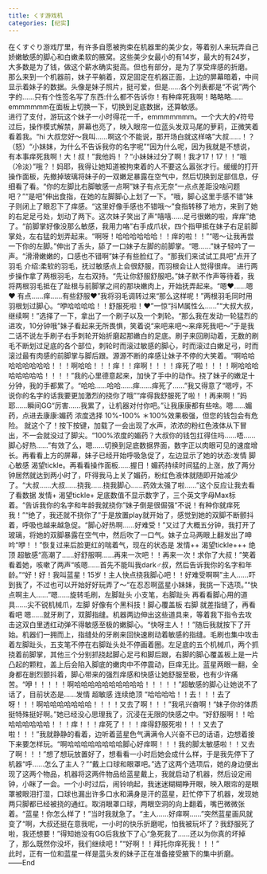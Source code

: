 ```yaml
---
title: くす游戏机
categories: [纪实]
---
```


在くすぐり游戏厅里，有许多自愿被拘束在机器里的美少女，等着别人来玩弄自己娇嫩敏感的脚心和白嫩柔软的腋窝。这些美少女最小的有14岁，最大的有24岁，大多数是为了钱，做这个薪水确实挺高。但也有部分，是为了享受痒感的折磨。<br>那么来到一个机器前，妹子平躺着，双足固定在机器正面，上边的屏幕暗着，中间显示着妹子的数据。头像是妹子照片，挺可爱，但是……各个列表都是“不说”两个字的……只有个性签名写了东西:什么都不告诉你！有种痒死我啊！略略略……emmmmmm在面板上切换一下，切换到足底数据，还算敏感。<br>进行了支付，游玩这个妹子一小时得花一千，emmmmmmm。一个大大的√符号过后，操作模式解禁，屏幕也亮了，映入眼帘一位蓝头发双马尾的萝莉，正微笑着看着我。“hi 大叔您好～我叫……啊这个不能说，那开场白就这样咯”大叔……！？（怒）“小妹妹，为什么不告诉我你的名字呢”“因为什么呢，因为我就是不想说，有本事痒死我啊！大！叔！”我他妈！？“小妹妹过分了啊！我才17！17！！“哦（冷淡）”哦？！妈耶，我得让她知道被拘束着的人不要这么嚣张才行。缓缓的打开操作面板，先撤掉玻璃将妹子的一双嫩足暴露在空气中，然后切换到足部信息，仔细看了看。“你的左脚比右脚敏感一点啊”妹子有点无奈“一点点差距没啥问题吧？”“是吧”伸出食指，在她的左脚脚心上划了一下。“哦，脚心这里手感不错”妹子则闭上了眼忍下了痒感。“这里好像手感也不错哦～”食指转移了地方，来到了她的右足足弓处，划动了两下。这次妹子笑出了声“嘻嘻……足弓很嫩的啦，痒痒”绝了。“前脚掌好像没那么敏感，我用力咯”右手成爪状，四个指甲抵在妹子右足前脚掌处，左右猛的划弄起来。“啊呀！哈哈哈哈哈哈！！痒的啦！！”“嗯～让我再尝一下你的左脚。”伸出了舌头，舔了一口妹子左脚的前脚掌。“嗯……”妹子轻吟了一声。“滑滑嫩嫩的，口感也不错啊”妹子有些脸红了。“那我们来试试工具吧”点开了羽毛 介绍:柔软的羽毛，抚过敏感点上会很舒服，而羽根会让人觉得很痒。 进行两步操作拿了两根羽毛，左右双持。“先让你舒服舒服吧。”妹子默不作声等待着，我将两根羽毛抵在了趾根与前脚掌之间的那块嫩肉上，开始抚弄起来。“嗯♥……嗯♥ 有点……痒……有些舒服♥”我将羽毛调转过来“那么这样呢！”两根羽毛同时用羽根划过脚心。“咿哈哈哈哈！！舒服死啦！♥”一惊“抖M属性么……”“大叔大叔，继续啊！”选择了一下，拿出了一个刷子以及一个刺轮。“那么我在发动一轮猛烈的进攻，10分钟哦”妹子看起来无所畏惧，笑着说“来吧来吧～来痒死我吧～”于是我二话不说左手刷子右手刺轮开始折磨起那嫩白的足底。刷子来回刷动着，无数的刷毛不断划过足底的各个部位，刺轮时而滚过敏感的脚心，时而滚过白嫩足弓，时而滚过最有肉感的前脚掌与脚后跟。源源不断的痒感让妹子不停的大笑着。“啊哈哈哈哈哈哈哈哈！！！啊哈哈！！！痒！！痒啊！！！！痒死了啦！！！！啊哈哈哈哈哈哈哈哈！！！！”我的心里德意起来，加快了手中的动作。挠了妹子的嫩足十分钟，我的手都累了。“哈哈……哈哈……痒……痒死了……”我又得意了“嗯哼，不说你的名字的话我要更加激烈的挠你了哦”“痒得我舒服死了啦！！再来啊！”妈耶……瞬间GG“厉害……我累了，让机器对付你吧。”让我康康都有些啥。嗯……媚药，点进去康康:媚药 浓度选择 10%\-100% ＊100%效果极强，但您的钱包会有危险。 就这个了！按下按键，加载了一会出现了水声，浓浓的粉红色液体从下冒出，不一会就没过了脚尖。“100%浓度的媚药？大叔你的钱包扛得住吗……唔……脚心好热……”有效了么，嗯……切换到足底数据界面，数字正以肉眼可见的速度增长。再看看上方的屏幕，妹子已经开始呼吸急促了，左边显示了她的状态:发情 脚心敏感 渴望tickle。再看看操作面板……握日！媚药持续时间猛的上涨，放了两分钟居然就达到两小时了，吓得我马上关了媚药，粉红色液体就随即开始减少了。“大叔……大叔……挠我……挠我脚心……药效太强了啦……”这个反应让我去看了看数据 发情\+ 渴望tickle\+ 足底数值不显示数字了，三个英文字母Max标着。“告诉我你的名字和年龄我就挠你”妹子倒是很倔强“不说！有种你就痒死我！”“绝了，我还就不挠你了”于是放置play就开始了，感觉到她的双脚不断颤抖着，呼吸也越来越急促。“脚心好热啊……好难受！”又过了大概五分钟，我打开了玻璃，将她的双脚暴露在空气中，然后吹了一口气。妹子立马两眼上翻发出了呻吟“咿！！”恢复过来后脸更红的喘着气，现在的状态是 发情\+\+ 渴望tickle\+\+\+ 绝顶 超敏感“高潮了……好舒服啊……再来一次吧！！再来一次！求你了大叔！”笑着看着她，咳嗽了两声“咳嗯……首先不能叫我dark♂叔，然后告诉我你的名字和年龄。”“好！好！我叫蓝星！15岁！主人快点挠我脚心吧！！好难受啊啊”主人……吓到我了，不过也可以开始好好玩弄了～“在忍忍啊蓝星小妹妹，我挑一下选项。”“快点啊主人……”嗯……旋转毛刷，左脚趾头 小支笔，右脚趾头 再看看脚心用的道具……尖不锐机械爪，左脚 好像有个黑科技！脚心覆盖板 右脚 就差指缝了，再看看吧 嗯……就牙刷了，双脚指缝。机器两边伸出这些道具来，等着我下指令去攻击这双白里透红动弹不得敏感至极的嫩脚心。“快呀主人！！”随后我就按下了开始。机器们一拥而上，指缝处的牙刷来回快速刷动着敏感的指缝。毛刷也集中攻击着左脚趾头，五支笔不停在右脚趾头处不停画着圈。左足底的五个机械爪，两个抓挠着前脚掌，其他三个分别抓挠起脚心足弓和脚后跟，右脚的脚心覆盖板上是一片凸起的颗粒，盖上后会陷入脚底的嫩肉中不停震动，巨痒无比。蓝星两眼一翻，全身都在剧烈颤抖着，脚心带来的强烈痒感和快感让她舒服至极，也有少许痛苦。“咿！！！！！啊哈哈哈哈哈哈哈哈哈哈！！！！！”超敏感的脚心让她说不了话了，目前状态是……发情 超敏感 连续绝顶 “哈哈哈哈！！去！！！去了呀！！！啊哈哈哈哈哈哈哈！！！！又去了啊！！！”我吼兴奋啊！“妹子你的体质挺特殊挺好啊。”她已经没心思理我了，沉浸在无限的快感之中。“好舒服啊！！哈哈哈哈哈哈哈！！！痒！！！痒死了！！！痒得舒服死啦！！！又去了啦！！！”我就静静的看着，边听着蓝星色气满满令人兴奋不已的话语，边想着接下来要怎样玩。“啊哈哈哈哈哈哈哈哈脚心好痒啊！！！我的脚太敏感啦！！又去了啊！！！”想了想玩放置好了，想看看一小时后她会成什么样，于是我先停下了机器“呼……怎么了主人？”“戴上口球和眼罩吧。”选了这两个选项后，她的身边便出现了这两个物品，机器将这两件物品给蓝星戴上，我就启动了机器，然后设定闹钟，小眯了一会。一个小时过后，闹铃响起，我迷迷糊糊睁开眼，映入眼帘的是眼罩被眼泪打湿，口球也漏出许多口水和满身是汗的蓝星，赶忙停下了机器，发现她两只脚都已经被挠的通红。取消眼罩口球，两眼空洞的向上翻着，嘴巴微微张着。“蓝星！你怎么样了！”当时我就急了。“主人……好痒啊……”突然蓝星画风就变了“啊，大叔还挺在意我呢，一小时的快乐折磨呢，怕我被玩坏了？我舒服死了啦，我还想要！”得知她没有GG后我放下了心“急死我了……还以为你真的坏掉了，那么既然你没坏，我们继续吧！”“好啊！！拜托你痒死我！！！”<br>此时，正有一位和蓝星一样是蓝头发的妹子正在准备接受腋下的集中折磨。<br>——End